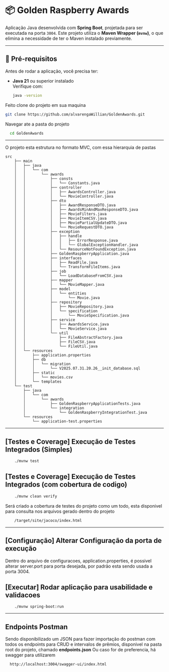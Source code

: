 # 📦 Golden Raspberry Awards

Aplicação Java desenvolvida com **Spring Boot**, projetada para ser executada na porta `3004`. Este projeto utiliza o **Maven Wrapper (`mvnw`)**, o que elimina a necessidade de ter o Maven instalado previamente.

---

## 🚀 Pré-requisitos

Antes de rodar a aplicação, você precisa ter:

- **Java 21** ou superior instalado  
  Verifique com:
  ```bash
  java -version
  ```
  
Feito clone do projeto em sua maquina

```bash
git clone https://github.com/alvarengaWillian/GoldenAwards.git
```

Navegar ate a pasta do projeto
```bash
  cd GoldenAwards
```

---

O projeto esta estrutura no formato MVC, com essa hierarquia de pastas

```
src
    ├── main
    │   ├── java
    │   │   └── com
    │   │       └── awards
    │   │           ├── consts
    │   │           │   └── Constants.java
    │   │           ├── controller
    │   │           │   ├── AwardsController.java
    │   │           │   └── MovieController.java
    │   │           ├── dto
    │   │           │   ├── AwardResponseDTO.java
    │   │           │   ├── AwardsMinAndMaxResponseDTO.java
    │   │           │   ├── MovieFilters.java
    │   │           │   ├── MovieItemCSV.java
    │   │           │   ├── MoviePartialUpdateDTO.java
    │   │           │   └── MovieRequestDTO.java
    │   │           ├── exception
    │   │           │   ├── handle
    │   │           │   │   ├── ErrorResponse.java
    │   │           │   │   └── GlobalExceptionHandler.java
    │   │           │   └── ResourceNotFoundException.java
    │   │           ├── GoldenRaspberryApplication.java
    │   │           ├── interfaces
    │   │           │   ├── ReadFile.java
    │   │           │   └── TransformFileItems.java
    │   │           ├── job
    │   │           │   └── LoadDatabaseFromCSV.java
    │   │           ├── mapper
    │   │           │   └── MovieMapper.java
    │   │           ├── model
    │   │           │   └── entities
    │   │           │       └── Movie.java
    │   │           ├── repository
    │   │           │   ├── MovieRepository.java
    │   │           │   └── specification
    │   │           │       └── MovieSpecification.java
    │   │           ├── service
    │   │           │   ├── AwardsService.java
    │   │           │   └── MovieService.java
    │   │           └── util
    │   │               ├── FileAbstractFactory.java
    │   │               ├── FileCSV.java
    │   │               └── FileUtil.java
    │   └── resources
    │       ├── application.properties
    │       ├── db
    │       │   └── migration
    │       │       └── V2025.07.31.20.26__init_database.sql
    │       ├── static
    │       │   └── movies.csv
    │       └── templates
    └── test
        ├── java
        │   └── com
        │       └── awards
        │           ├── GoldenRaspberryApplicationTests.java
        │           └── integration
        │               └── GoldenRaspberryIntegrationTest.java
        └── resources
            └── application-test.properties
```
---

## [Testes e Coverage]  Execução de Testes Integrados (Simples)
```bash
    ./mvnw test
```

## [Testes e Coverage]  Execução de Testes Integrados (com cobertura de codigo)
```bash
    ./mvnw clean verify
```
Será criado a cobertura de testes do projeto como um todo, esta disponivel para consulta nos arquivos gerado dentro do projeto
```
    /target/site/jacoco/index.html
```

---
## [Configuração] Alterar Configuração da porta de execução
Dentro do arquivo de configuracoes, application.properties, é possivel alterar server.port para porta desejada, por padrão esta sendo usada a porta 3004.

## [Executar] Rodar aplicação para usabilidade e validacoes
```
    ./mvnw spring-boot:run
```

---

## Endpoints Postman
Sendo disponibilizado um JSON para fazer importação do postman com todos os endpoints para CRUD e intervalos de prêmios, disponivel na pasta root do projeto, chamado **endpoints.json**
Ou caso for de preferencia, há swagger para utilizarem
```
  http://localhost:3004/swagger-ui/index.html
```

